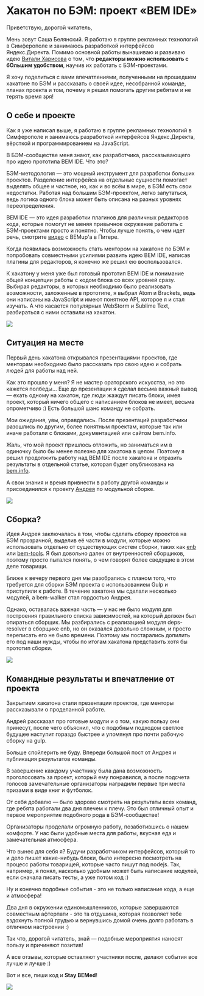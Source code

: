 # Хакатон по БЭМ: проект «BEM IDE»

Приветствую, дорогой читатель,

Мень зовут Саша Белянский. Я работаю в группе рекламных технологий в Симферополе и занимаюсь разработкой интерфейсов Яндекс.Директа. Помимо основной работы вынашиваю и развиваю идею [Витали Харисова](http://ru.bem.info/authors/harisov-vitaly/) о том, что **редакторы можно использовать с бОльшим удобством**, научив их работать с БЭМ-проектами.

Я хочу поделиться с вами впечатлениями, полученными на прошедшем хакатоне по БЭМ и рассказать о своей идее, несобранной команде, планах проекта и том, почему я решил помогать другим ребятам и не терять время зря!

## О себе и проекте

Как я уже написал выше, я работаю в группе рекламных технологий в Симферополе и занимаюсь разработкой интерфейсов Яндекс.Директа, вёрсткой и программированием на JavaScript.

В БЭМ-сообществе меня знают, как разработчика, рассказывающего про идею прототипа BEM IDE. Что это?

БЭМ-методология — это мощный инструмент для разработки больших проектов. Разделение интерфейса на отдельные сущности помогает выделять общее и частное, но, как и во всём в мире, в БЭМ есть свои недостатки. Работая над большим БЭМ-проектом, легко запутаться, ведь логика одного блока может быть описана на разных уровнях переопределения.

BEM IDE — это идея разработки плагинов для различных редакторов кода, которые помогут не меняя привычное окружение работать с БЭМ-проектами просто и понятно. Чтобы лучше понять, о чем идет речь, смотрите [видео](https://events.yandex.ru/lib/talks/2197/) с BEMup'а в Питере.

Когда появилась возможность стать ментором на хакатоне по БЭМ и попробовать совместными усилиями развить идею BEM IDE, написав плагины для редакторов, я конечно же решил ею воспользовался.

К хакатону у меня уже был готовый прототип BEM IDE и понимание общей концепции работы с кодом блока со всех уровней сразу. Выбирая редакторы, в которых необходимо было реализовать возможности, заложенные в прототипе, я выбрал Atom и Brackets, ведь они написаны на JavaScript и имеют понятное API, которое я и стал изучать. А что касается популярных WebStorm и Sublime Text, разбираться с ними оставили на хакатон.

![](https://img-fotki.yandex.ru/get/16110/44214498.bb/0_9bbbf_af7a297b_XL.jpg)

## Ситуация на месте

Первый день хакатона открывался презентациями проектов, где менторам необходимо было рассказать про свою идею и собрать людей для работы над ней.

Как это прошло у меня? Я не мастер ораторского искусства, но это кажется полбеды... Еще до презентации я сделал весьма важный вывод — ехать одному на хакатон, где люди жаждут писать блоки, имея проект, который ничего общего с написанием блоков не имеет, весьма опрометчиво :) Есть большой шанс команду не собрать.

Мои ожидания, увы, оправдались. После презентаций разработчики разошлись по другим, более понятным проектам, которые так или иначе работали с блоками, документацией или сайтом bem.info.

Жаль, что мой проект пришлось отложить, но заниматься им в одиночку было бы менее полезно для хакатона в целом. Поэтому я решил продолжить работу над BEM IDE после хакатона и отразить результаты в отдельной статье, которая будет опубликована на [bem.info](https://ru.bem.info/articles/).

А свои знания и время привнести в работу другой команды и присоединился к проекту [Андрея](http://ru.bem.info/authors/abramov-andrey/) по модульной сборке.

![](https://img-fotki.yandex.ru/get/15498/44214498.bc/0_9bbee_6149623c_XL.jpg)

## Сборка?

Идея Андрея заключалась в том, чтобы сделать сборку проектов на БЭМ прозрачной, выделив её части в модули, которые можно использовать отдельно от существующих систем сборки, таких как [enb](https://ru.bem.info/tools/bem/enb-bem-examples/) или [bem-tools](https://ru.bem.info/tools/bem/bem-tools/). Я был довольно далек от внутренностей сборщиков, поэтому просто пытался понять, о чем говорят более сведущие в этом деле товарищи.

Ближе к вечеру первого дня мы разобрались с планом того, что требуется для сборки БЭМ проекта с использованием Gulp и приступили к работе. В течение хакатона мы сделали несколько модулей, а bem-walker стал гордостью Андрея.

Однако, оставалась важная часть — у нас не было модуля для построения правильного списка зависимостей, на который должен был опираться сборщик. Мы разбирались с реализацией модуля deps-resolver в сборщике enb, но он оказался довольно сложным, и просто переписать его не было времени. Поэтому мы постарались допилить его под наши нужды, чтобы по итогам хакатона представить хотя бы прототип сборки.

![](https://img-fotki.yandex.ru/get/16115/44214498.bc/0_9bbed_a19cf4db_XL.jpg)

## Командные результаты и впечатление от проекта

Закрытием хакатона стали презентации проектов, где менторы рассказывали о проделанной работе.

Андрей рассказал про готовые модули и о том, какую пользу они принесут, после чего объяснил, что с подобным подходом светлое будущее наступит гораздо быстрее и упомянул про почти рабочую сборку на gulp.

Больше спойлерить не буду. Впереди большой пост от Андрея и публикация результатов команды.

В завершение каждому участнику была дана возможность проголосовать за проект, который ему понравился, а после подсчета голосов замечательные организаторы наградили первые три места призами в виде книг и футболок.

От себя добавлю — было здорово смотреть на результаты всех команд, где ребята работали два дня плечем к плечу. Это был отличный опыт и первое мероприятие подобного рода в БЭМ-сообществе!

Организаторы проделали огромную работу, позаботившись о нашем комфорте. У нас были удобные места для работы, вкусная еда и замечательная атмосфера.

Что вынес для себя я? Будучи разработчиком интерфейсов, который то и дело пишет какие-нибудь блоки, было интересно посмотреть на процесс работы товарищей, которые часто пишут под nodejs. Так, например, я понял, насколько удобным может быть написание модулей, если сначала писать тесты, а уже потом код :)

Ну и конечно подобные события - это не только написание кода, а еще и атмосфера!

Два дня в окружении единомышленников, которые завершаются совместным афтерпати - это та отдушина, которая позволяет тебе вздохнуть полной грудью и вернувшись домой очень долго работать в отличном настроении :)

Так что, дорогой читатель, знай — подобные мероприятия наносят пользу и причиняют позитив!

А все отзывы, которые оставляют участники после, делают события все лучше и лучше :)

Вот и все, пиши код и **Stay BEMed**!

![](https://img-fotki.yandex.ru/get/15493/44214498.bd/0_9bc1a_178d2a58_XL.jpg)
